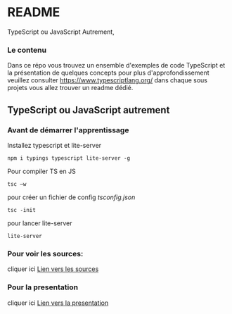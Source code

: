 # README #
TypeScript ou JavaScript Autrement,
### Le contenu ###
Dans ce répo vous trouvez un ensemble d'exemples de code TypeScript et la présentation de quelques concepts 
pour plus d'approfondissement veuillez consulter https://www.typescriptlang.org/
dans chaque sous projets vous allez trouver un readme dédié.

## TypeScript ou JavaScript autrement ##
### Avant de démarrer l'apprentissage ###

Installez typescript et lite-server
```
npm i typings typescript lite-server -g
```

Pour compiler TS en JS  
```
tsc –w
```
pour créer un fichier de config *tsconfig.json*
```
tsc -init
```
pour lancer lite-server
```
lite-server
```

### Pour voir les sources:
cliquer ici [Lien vers les sources ](https://bitbucket.org/YazBoy/presentation-typescript-ou-java-script-autrement/src)
### Pour la presentation 
cliquer ici [Lien vers la presentation]()